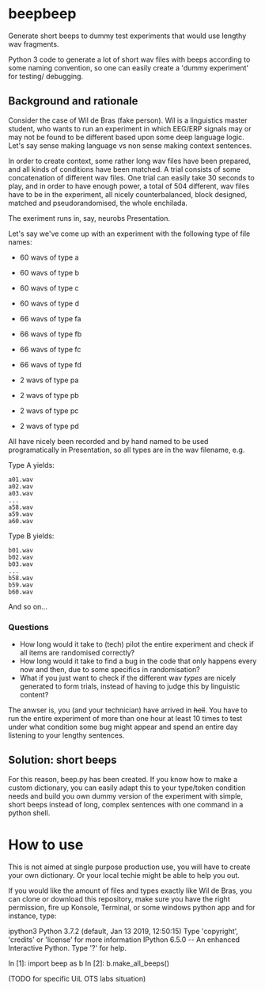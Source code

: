 # beepbeep

Generate short beeps to dummy test experiments that would use lengthy wav 
fragments.

Python 3 code to generate a lot of short wav files with beeps according to some 
naming convention, so one can easily create a 'dummy experiment' for testing/
debugging.

## Background and rationale

Consider the case of Wil de Bras (fake person). Wil is a linguistics master 
student, who wants to run an experiment in which EEG/ERP signals may or may not
be found to be different based upon some deep language logic. Let's say
sense making language vs non sense making context sentences.

In order to create context, some rather long wav files have been prepared, and
all kinds of conditions have been matched. A trial consists of some 
concatenation of different wav files. One trial can easily take 30 
seconds to play, and in order to have enough power, a total of 504 different, 
wav files have to be in the experiment, all nicely counterbalanced, 
block designed, matched and pseudorandomised, the whole enchilada. 

The exeriment runs in, say, neurobs Presentation.

Let's say we've come up with an experiment with the following type of 
file names:

- 60 wavs of type a
- 60 wavs of type b
- 60 wavs of type c
- 60 wavs of type d

- 66 wavs of type fa
- 66 wavs of type fb
- 66 wavs of type fc
- 66 wavs of type fd

- 2 wavs of type pa
- 2 wavs of type pb
- 2 wavs of type pc
- 2 wavs of type pd

All have nicely been recorded and by hand named to be used programatically in 
Presentation, so all types are in the wav filename, e.g.

Type A yields:

	a01.wav
	a02.wav
	a03.wav
	...
	a58.wav
	a59.wav
	a60.wav

Type B yields:

	b01.wav
	b02.wav
	b03.wav
	...
	b58.wav
	b59.wav
	b60.wav

And so on...

### Questions

- How long would it take to (tech) pilot the entire experiment and check if all
  items are randomised correctly?
- How long would it take to find a bug in the code that only happens every now 
  and then, due to some specifics in randomisation? 
- What if you just want to check if the different wav *types* are nicely 
  generated to form trials, instead of having to judge this by linguistic 
  content?

The anwser is, you (and your technician) have arrived in ~~hell~~. You have to 
run the entire experiment of more than one hour at least 10 times to test under 
what condition some bug might appear and spend an entire day listening to your
lengthy sentences.

## Solution: short beeps
   
For this reason, beep.py has been created. If you know how to make a custom 
dictionary, you can easily adapt this to your type/token condition needs and
build you own dummy version of the experiment with simple, short beeps instead 
of long, complex sentences with one command in a python shell.

# How to use

This is not aimed at single purpose production use, you will have to create your
own dictionary. Or your local techie might be able to help you out.

If you would like the amount of files and types exactly like Wil de Bras, you
can clone or download this repository, make sure you have the right permission,
fire up Konsole, Terminal, or some windows python app and for instance, type:

ipython3
Python 3.7.2 (default, Jan 13 2019, 12:50:15)
Type 'copyright', 'credits' or 'license' for more information
IPython 6.5.0 -- An enhanced Interactive Python. Type '?' for help.

In [1]: import beep as b
In [2]: b.make_all_beeps()

(TODO for specific UiL OTS labs situation)




